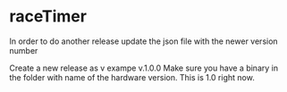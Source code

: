 # raceTimer

In order to do another release update the json file with the newer version number

Create a new release as v<release number> exampe v.1.0.0
Make sure you have a binary in the folder with name of the hardware version. This is 1.0 right now.

